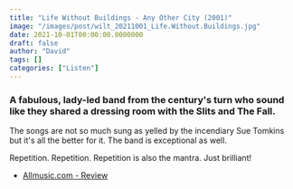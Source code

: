 ```yaml
---
title: "Life Without Buildings - Any Other City (2001)"
image: "/images/post/wilt_20211001_Life.Without.Buildings.jpg"
date: 2021-10-01T00:00:00.0000000
draft: false
author: "David"
tags: []
categories: ["Listen"]
---
```

### A fabulous, lady-led band from the century's turn who sound like they shared a dressing room with the Slits and The Fall. 

 The songs are not so much sung as yelled by the incendiary Sue Tomkins but it's all the better for it. The band is exceptional as well. 

 Repetition. Repetition. Repetition is also the mantra. Just brilliant!

-  [Allmusic.com - Review](https://www.allmusic.com/album/any-other-city-mw0001156335)